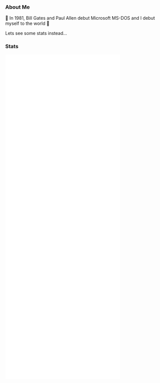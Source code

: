 ### About Me 

👋 In 1981, Bill Gates and Paul Allen debut Microsoft MS-DOS and I debut myself to the world 🤮

Lets see some stats instead...

### Stats

![Metrics](/github-metrics.svg)

